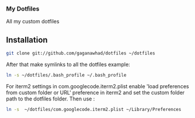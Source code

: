 ### My Dotfiles

All my custom dotfiles

Installation
------------

``` bash
git clone git://github.com/gaganawhad/dotfiles ~/dotfiles
```

After that make symlinks to all the dotfiles example: 

``` bash
ln -s ~/dotfiles/.bash_profile ~/.bash_profile
```


For iterm2 settings in com.googlecode.iterm2.plist enable 'load preferences
from custom folder or URL' preference in iterm2 and set the 
custom folder path to the dotfiles folder. Then use :

```bash
ln -s  ~/dotfiles/com.googlecode.iterm2.plist ~/Library/Preferences
```

